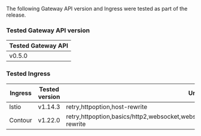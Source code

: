 <!--
  This documentation is inserted in release note for each release.
  All variables are defined in .
-->

The following Gateway API version and Ingress were tested as part of the release.

### Tested Gateway API version

| Tested Gateway API       |
| ------------------------ |
| v0.5.0 |

### Tested Ingress

| Ingress | Tested version          | Unavailable features           |
| ------- | ----------------------- | ------------------------------ |
| Istio   | v1.14.3     | retry,httpoption,host-rewrite   |
| Contour | v1.22.0    | retry,httpoption,basics/http2,websocket,websocket/split,grpc,grpc/split,visibility/path,visibility,update,host-rewrite |
